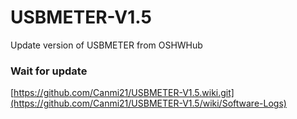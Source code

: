 # USBMETER-V1.5
Update version of USBMETER from OSHWHub

### Wait for update   

[https://github.com/Canmi21/USBMETER-V1.5.wiki.git](https://github.com/Canmi21/USBMETER-V1.5/wiki/Software-Logs)
